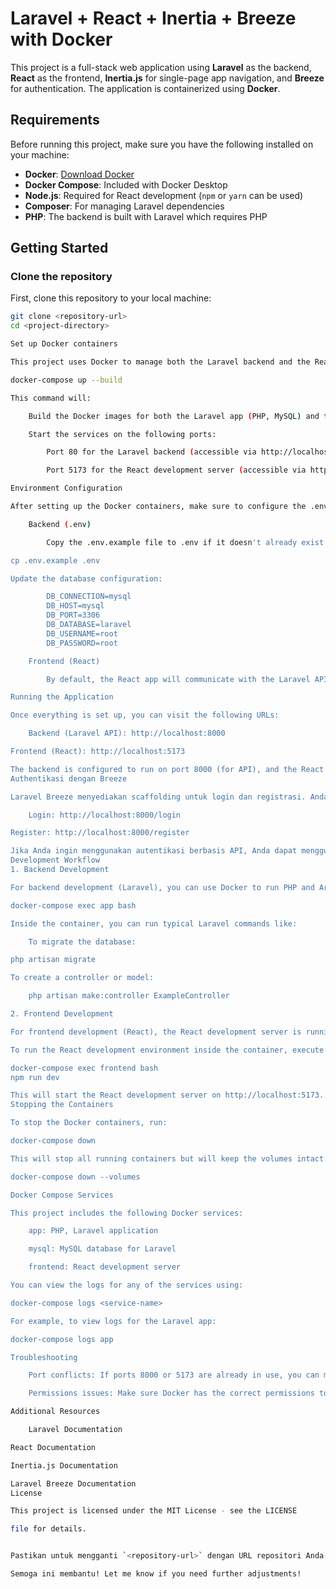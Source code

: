 # Laravel + React + Inertia + Breeze with Docker

This project is a full-stack web application using **Laravel** as the backend, **React** as the frontend, **Inertia.js** for single-page app navigation, and **Breeze** for authentication. The application is containerized using **Docker**.

## Requirements

Before running this project, make sure you have the following installed on your machine:

- **Docker**: [Download Docker](https://www.docker.com/products/docker-desktop)
- **Docker Compose**: Included with Docker Desktop
- **Node.js**: Required for React development (`npm` or `yarn` can be used)
- **Composer**: For managing Laravel dependencies
- **PHP**: The backend is built with Laravel which requires PHP

## Getting Started

### Clone the repository

First, clone this repository to your local machine:

```bash
git clone <repository-url>
cd <project-directory>

Set up Docker containers

This project uses Docker to manage both the Laravel backend and the React frontend. To build and start the containers, run the following command:

docker-compose up --build

This command will:

    Build the Docker images for both the Laravel app (PHP, MySQL) and the React app.

    Start the services on the following ports:

        Port 80 for the Laravel backend (accessible via http://localhost:8000)

        Port 5173 for the React development server (accessible via http://localhost:5173)

Environment Configuration

After setting up the Docker containers, make sure to configure the .env file for both the backend and frontend.

    Backend (.env)

        Copy the .env.example file to .env if it doesn't already exist:

cp .env.example .env

Update the database configuration:

        DB_CONNECTION=mysql
        DB_HOST=mysql
        DB_PORT=3306
        DB_DATABASE=laravel
        DB_USERNAME=root
        DB_PASSWORD=root

    Frontend (React)

        By default, the React app will communicate with the Laravel API at http://localhost:8000. Ensure that the Inertia.js adapter in your React app is configured accordingly.

Running the Application

Once everything is set up, you can visit the following URLs:

    Backend (Laravel API): http://localhost:8000

Frontend (React): http://localhost:5173

The backend is configured to run on port 8000 (for API), and the React frontend will run on port 5173 (for development).
Authentikasi dengan Breeze

Laravel Breeze menyediakan scaffolding untuk login dan registrasi. Anda bisa mengakses fitur autentikasi di URL berikut:

    Login: http://localhost:8000/login

Register: http://localhost:8000/register

Jika Anda ingin menggunakan autentikasi berbasis API, Anda dapat menggunakan Inertia dengan React untuk menghubungkan antarmuka frontend dengan backend Laravel.
Development Workflow
1. Backend Development

For backend development (Laravel), you can use Docker to run PHP and Artisan commands. To run the application inside the container, execute:

docker-compose exec app bash

Inside the container, you can run typical Laravel commands like:

    To migrate the database:

php artisan migrate

To create a controller or model:

    php artisan make:controller ExampleController

2. Frontend Development

For frontend development (React), the React development server is running on port 5173. To make changes, you can modify the React components, and the changes will automatically reload in your browser.

To run the React development environment inside the container, execute:

docker-compose exec frontend bash
npm run dev

This will start the React development server on http://localhost:5173.
Stopping the Containers

To stop the Docker containers, run:

docker-compose down

This will stop all running containers but will keep the volumes intact. If you want to remove the volumes as well, use:

docker-compose down --volumes

Docker Compose Services

This project includes the following Docker services:

    app: PHP, Laravel application

    mysql: MySQL database for Laravel

    frontend: React development server

You can view the logs for any of the services using:

docker-compose logs <service-name>

For example, to view logs for the Laravel app:

docker-compose logs app

Troubleshooting

    Port conflicts: If ports 8000 or 5173 are already in use, you can modify the docker-compose.yml file to bind the containers to different ports.

    Permissions issues: Make sure Docker has the correct permissions to run on your system, especially if you're on Linux or macOS.

Additional Resources

    Laravel Documentation

React Documentation

Inertia.js Documentation

Laravel Breeze Documentation
License

This project is licensed under the MIT License - see the LICENSE

file for details.


Pastikan untuk mengganti `<repository-url>` dengan URL repositori Anda jika perlu, dan sesuaikan instruksi dengan pengaturan proyek Anda.

Semoga ini membantu! Let me know if you need further adjustments!
